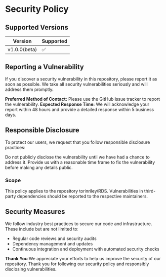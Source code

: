 # Security Policy

## Supported Versions

| Version | Supported          |
| ------- | ------------------ |
| v1.0.0(beta)   | :white_check_mark: |

## Reporting a Vulnerability

If you discover a security vulnerability in this repository, please report it as soon as possible. We take all security vulnerabilities seriously and will address them promptly.

**Preferred Method of Contact:** Please use the GitHub issue tracker to report the vulnerability.
**Expected Response Time:** We will acknowledge your report within 48 hours and provide a detailed response within 5 business days.

## Responsible Disclosure
To protect our users, we request that you follow responsible disclosure practices:

Do not publicly disclose the vulnerability until we have had a chance to address it.
Provide us with a reasonable time frame to fix the vulnerability before making any details public.

### Scope
This policy applies to the repository torinriley/RDS. Vulnerabilities in third-party dependencies should be reported to the respective maintainers.

## Security Measures
We follow industry best practices to secure our code and infrastructure. These include but are not limited to:

- Regular code reviews and security audits
- Dependency management and updates
- Continuous integration and deployment with automated security checks

**Thank You**
We appreciate your efforts to help us improve the security of our repository. Thank you for following our security policy and responsibly disclosing vulnerabilities.
